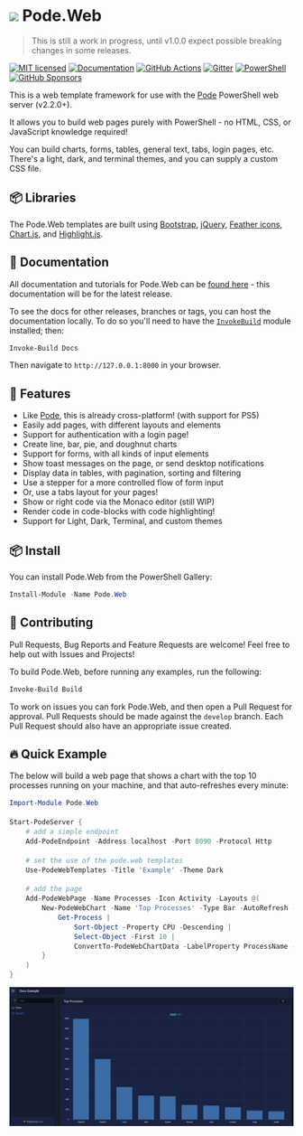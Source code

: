 # <img src="https://github.com/Badgerati/Pode/blob/develop/images/icon.png?raw=true" width="25" /> Pode.Web

> This is still a work in progress, until v1.0.0 expect possible breaking changes in some releases.

[![MIT licensed](https://img.shields.io/badge/license-MIT-blue.svg)](https://raw.githubusercontent.com/Badgerati/Pode.Web/master/LICENSE.txt)
[![Documentation](https://img.shields.io/github/v/release/badgerati/pode.web?label=docs)](https://badgerati.github.io/Pode.Web)
[![GitHub Actions](https://img.shields.io/endpoint.svg?url=https%3A%2F%2Factions-badge.atrox.dev%2Fbadgerati%2Fpode.web%2Fbadge&style=flat&label=GitHub)](https://actions-badge.atrox.dev/badgerati/pode.web/goto)
[![Gitter](https://badges.gitter.im/Badgerati/Pode.svg)](https://gitter.im/Badgerati/Pode?utm_source=badge&utm_medium=badge&utm_campaign=pr-badge)
[![PowerShell](https://img.shields.io/powershellgallery/dt/pode.web.svg?label=PowerShell&colorB=085298)](https://www.powershellgallery.com/packages/Pode.Web)
[![GitHub Sponsors](https://img.shields.io/github/sponsors/Badgerati?color=%23ff69b4&logo=github&style=flat&label=Sponsers)](https://github.com/sponsors/Badgerati)

This is a web template framework for use with the [Pode](https://github.com/Badgerati/Pode) PowerShell web server (v2.2.0+).

It allows you to build web pages purely with PowerShell - no HTML, CSS, or JavaScript knowledge required!

You can build charts, forms, tables, general text, tabs, login pages, etc. There's a light, dark, and terminal themes, and you can supply a custom CSS file.

## 📦 Libraries

The Pode.Web templates are built using [Bootstrap](https://getbootstrap.com), [jQuery](https://jquery.com), [Feather icons](https://feathericons.com), [Chart.js](https://www.chartjs.org), and [Highlight.js](https://github.com/highlightjs/highlight.js).

## 📘 Documentation

All documentation and tutorials for Pode.Web can be [found here](https://badgerati.github.io/Pode.Web) - this documentation will be for the latest release.

To see the docs for other releases, branches or tags, you can host the documentation locally. To do so you'll need to have the [`InvokeBuild`](https://github.com/nightroman/Invoke-Build) module installed; then:

```powershell
Invoke-Build Docs
```

Then navigate to `http://127.0.0.1:8000` in your browser.

## 🚀 Features

* Like [Pode](https://github.com/Badgerati/Pode), this is already cross-platform! (with support for PS5)
* Easily add pages, with different layouts and elements
* Support for authentication with a login page!
* Create line, bar, pie, and doughnut charts
* Support for forms, with all kinds of input elements
* Show toast messages on the page, or send desktop notifications
* Display data in tables, with pagination, sorting and filtering
* Use a stepper for a more controlled flow of form input
* Or, use a tabs layout for your pages!
* Show or right code via the Monaco editor (still WIP)
* Render code in code-blocks with code highlighting!
* Support for Light, Dark, Terminal, and custom themes

## 📦 Install

You can install Pode.Web from the PowerShell Gallery:

```powershell
Install-Module -Name Pode.Web
```

## 🙌 Contributing

Pull Requests, Bug Reports and Feature Requests are welcome! Feel free to help out with Issues and Projects!

To build Pode.Web, before running any examples, run the following:

```powershell
Invoke-Build Build
```

To work on issues you can fork Pode.Web, and then open a Pull Request for approval. Pull Requests should be made against the `develop` branch. Each Pull Request should also have an appropriate issue created.

## 🔥 Quick Example

The below will build a web page that shows a chart with the top 10 processes running on your machine, and that auto-refreshes every minute:

```powershell
Import-Module Pode.Web

Start-PodeServer {
    # add a simple endpoint
    Add-PodeEndpoint -Address localhost -Port 8090 -Protocol Http

    # set the use of the pode.web templates
    Use-PodeWebTemplates -Title 'Example' -Theme Dark

    # add the page
    Add-PodeWebPage -Name Processes -Icon Activity -Layouts @(
        New-PodeWebChart -Name 'Top Processes' -Type Bar -AutoRefresh -AsCard -ScriptBlock {
            Get-Process |
                Sort-Object -Property CPU -Descending |
                Select-Object -First 10 |
                ConvertTo-PodeWebChartData -LabelProperty ProcessName -DatasetProperty CPU
        }
    )
}
```

![chart_processes](/images/chart_processes.png)

